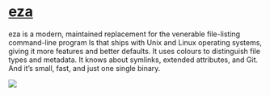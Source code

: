# [eza](https://github.com/eza-community/eza)

eza is a modern, maintained replacement for the venerable file-listing command-line program ls that ships with Unix and Linux operating systems, giving it more features and better defaults. It uses colours to distinguish file types and metadata. It knows about symlinks, extended attributes, and Git. And it’s small, fast, and just one single binary.

![](https://github.com/eza-community/eza/raw/main/docs/images/screenshots.png)
